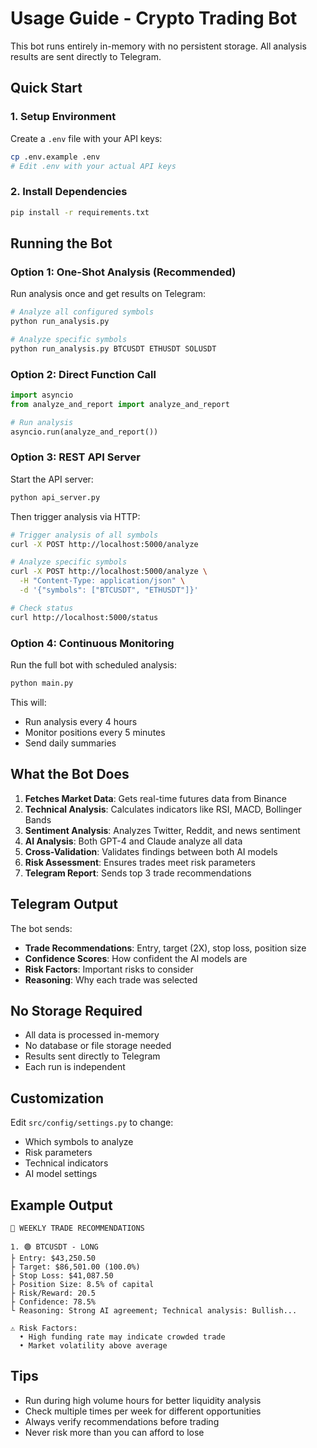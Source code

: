 # Usage Guide - Crypto Trading Bot

This bot runs entirely in-memory with no persistent storage. All analysis results are sent directly to Telegram.

## Quick Start

### 1. Setup Environment

Create a `.env` file with your API keys:
```bash
cp .env.example .env
# Edit .env with your actual API keys
```

### 2. Install Dependencies

```bash
pip install -r requirements.txt
```

## Running the Bot

### Option 1: One-Shot Analysis (Recommended)

Run analysis once and get results on Telegram:

```bash
# Analyze all configured symbols
python run_analysis.py

# Analyze specific symbols
python run_analysis.py BTCUSDT ETHUSDT SOLUSDT
```

### Option 2: Direct Function Call

```python
import asyncio
from analyze_and_report import analyze_and_report

# Run analysis
asyncio.run(analyze_and_report())
```

### Option 3: REST API Server

Start the API server:
```bash
python api_server.py
```

Then trigger analysis via HTTP:
```bash
# Trigger analysis of all symbols
curl -X POST http://localhost:5000/analyze

# Analyze specific symbols
curl -X POST http://localhost:5000/analyze \
  -H "Content-Type: application/json" \
  -d '{"symbols": ["BTCUSDT", "ETHUSDT"]}'

# Check status
curl http://localhost:5000/status
```

### Option 4: Continuous Monitoring

Run the full bot with scheduled analysis:
```bash
python main.py
```

This will:
- Run analysis every 4 hours
- Monitor positions every 5 minutes
- Send daily summaries

## What the Bot Does

1. **Fetches Market Data**: Gets real-time futures data from Binance
2. **Technical Analysis**: Calculates indicators like RSI, MACD, Bollinger Bands
3. **Sentiment Analysis**: Analyzes Twitter, Reddit, and news sentiment
4. **AI Analysis**: Both GPT-4 and Claude analyze all data
5. **Cross-Validation**: Validates findings between both AI models
6. **Risk Assessment**: Ensures trades meet risk parameters
7. **Telegram Report**: Sends top 3 trade recommendations

## Telegram Output

The bot sends:
- **Trade Recommendations**: Entry, target (2X), stop loss, position size
- **Confidence Scores**: How confident the AI models are
- **Risk Factors**: Important risks to consider
- **Reasoning**: Why each trade was selected

## No Storage Required

- All data is processed in-memory
- No database or file storage needed
- Results sent directly to Telegram
- Each run is independent

## Customization

Edit `src/config/settings.py` to change:
- Which symbols to analyze
- Risk parameters
- Technical indicators
- AI model settings

## Example Output

```
🎯 WEEKLY TRADE RECOMMENDATIONS

1. 🟢 BTCUSDT - LONG
├ Entry: $43,250.50
├ Target: $86,501.00 (100.0%)
├ Stop Loss: $41,087.50
├ Position Size: 8.5% of capital
├ Risk/Reward: 20.5
├ Confidence: 78.5%
└ Reasoning: Strong AI agreement; Technical analysis: Bullish...

⚠️ Risk Factors:
  • High funding rate may indicate crowded trade
  • Market volatility above average
```

## Tips

- Run during high volume hours for better liquidity analysis
- Check multiple times per week for different opportunities
- Always verify recommendations before trading
- Never risk more than you can afford to lose